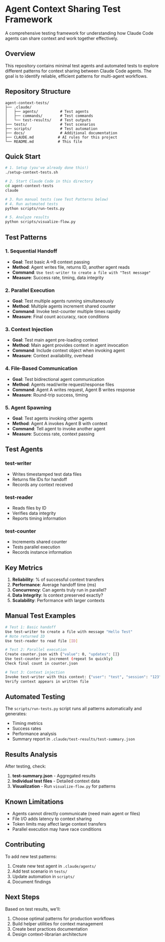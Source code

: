 # Agent Context Sharing Test Framework

A comprehensive testing framework for understanding how Claude Code agents can share context and work together effectively.

## Overview

This repository contains minimal test agents and automated tests to explore different patterns for context sharing between Claude Code agents. The goal is to identify reliable, efficient patterns for multi-agent workflows.

## Repository Structure

```
agent-context-tests/
├── .claude/
│   ├── agents/          # Test agents
│   ├── commands/        # Test commands
│   └── test-results/    # Test outputs
├── tests/               # Test scenarios
├── scripts/             # Test automation
├── docs/                # Additional documentation
├── CLAUDE.md           # AI rules for this project
└── README.md           # This file
```

## Quick Start

```bash
# 1. Setup (you've already done this!)
./setup-context-tests.sh

# 2. Start Claude Code in this directory
cd agent-context-tests
claude

# 3. Run manual tests (see Test Patterns below)
# 4. Run automated tests
python scripts/run-tests.py

# 5. Analyze results
python scripts/visualize-flow.py
```

## Test Patterns

### 1. Sequential Handoff
- **Goal**: Test basic A→B context passing
- **Method**: Agent writes file, returns ID, another agent reads
- **Command**: `Use test-writer to create a file with "Test message"`
- **Measure**: Success rate, timing, data integrity

### 2. Parallel Execution  
- **Goal**: Test multiple agents running simultaneously
- **Method**: Multiple agents increment shared counter
- **Command**: Invoke test-counter multiple times rapidly
- **Measure**: Final count accuracy, race conditions

### 3. Context Injection
- **Goal**: Test main agent pre-loading context
- **Method**: Main agent provides context in agent invocation
- **Command**: Include context object when invoking agent
- **Measure**: Context availability, overhead

### 4. File-Based Communication
- **Goal**: Test bidirectional agent communication
- **Method**: Agents read/write request/response files
- **Command**: Agent A writes request, Agent B writes response
- **Measure**: Round-trip success, timing

### 5. Agent Spawning
- **Goal**: Test agents invoking other agents
- **Method**: Agent A invokes Agent B with context
- **Command**: Tell agent to invoke another agent
- **Measure**: Success rate, context passing

## Test Agents

### test-writer
- Writes timestamped test data files
- Returns file IDs for handoff
- Records any context received

### test-reader
- Reads files by ID
- Verifies data integrity
- Reports timing information

### test-counter
- Increments shared counter
- Tests parallel execution
- Records instance information

## Key Metrics

1. **Reliability**: % of successful context transfers
2. **Performance**: Average handoff time (ms)
3. **Concurrency**: Can agents truly run in parallel?
4. **Data Integrity**: Is context preserved exactly?
5. **Scalability**: Performance with larger contexts

## Manual Test Examples

```bash
# Test 1: Basic handoff
Use test-writer to create a file with message "Hello Test"
# Note returned ID
Use test-reader to read file [ID]

# Test 2: Parallel execution
Create counter.json with {"value": 0, "updates": []}
Use test-counter to increment (repeat 5x quickly)
Check final count in counter.json

# Test 3: Context injection
Invoke test-writer with this context: {"user": "test", "session": "123"}
Verify context appears in written file
```

## Automated Testing

The `scripts/run-tests.py` script runs all patterns automatically and generates:
- Timing metrics
- Success rates  
- Performance analysis
- Summary report in `.claude/test-results/test-summary.json`

## Results Analysis

After testing, check:
1. **test-summary.json** - Aggregated results
2. **Individual test files** - Detailed context data
3. **Visualization** - Run `visualize-flow.py` for patterns

## Known Limitations

- Agents cannot directly communicate (need main agent or files)
- File I/O adds latency to context sharing
- Token limits may affect large context transfers
- Parallel execution may have race conditions

## Contributing

To add new test patterns:
1. Create new test agent in `.claude/agents/`
2. Add test scenario in `tests/`
3. Update automation in `scripts/`
4. Document findings

## Next Steps

Based on test results, we'll:
1. Choose optimal patterns for production workflows
2. Build helper utilities for context management
3. Create best practices documentation
4. Design context-librarian architecture
